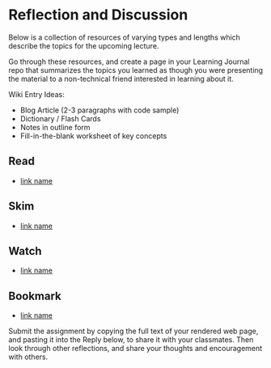# Reflection and Discussion

Below is a collection of resources of varying types and lengths which describe the topics for the upcoming lecture.  

Go through these resources, and create a page in your Learning Journal repo that summarizes the topics you learned as though you were presenting the material to a non-technical friend interested in learning about it.

Wiki Entry Ideas:
* Blog Article (2-3 paragraphs with code sample)
* Dictionary / Flash Cards
* Notes in outline form
* Fill-in-the-blank worksheet of key concepts

## Read
* [link name](https)

## Skim
* [link name](https)

## Watch
* [link name](https)

## Bookmark
* [link name](https)

Submit the assignment by copying the full text of your rendered web page, and pasting it into the Reply below, to share it with your classmates. Then look through other reflections, and share your thoughts and encouragement with others. 

